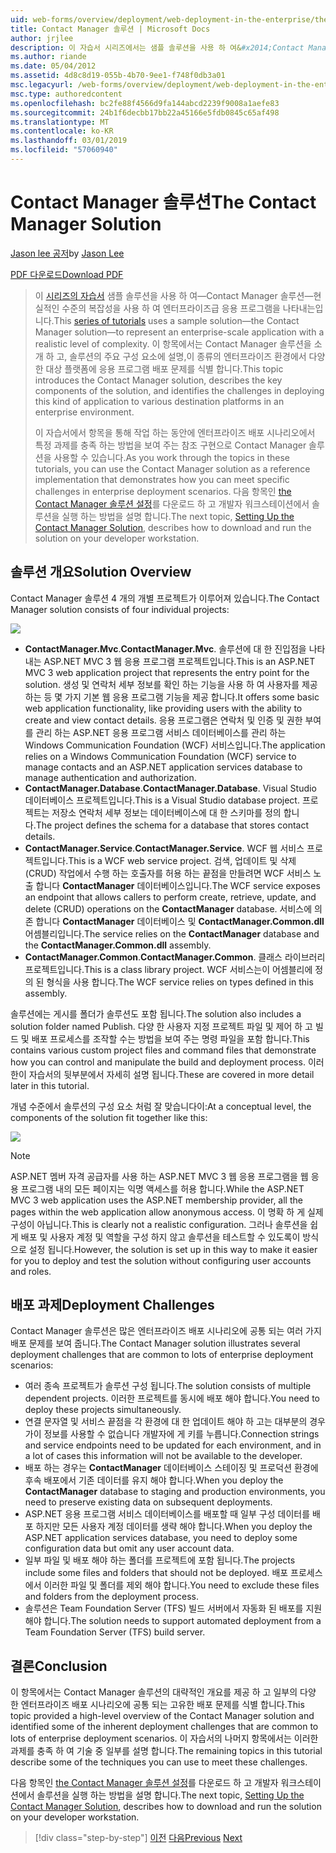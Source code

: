 ```yaml
---
uid: web-forms/overview/deployment/web-deployment-in-the-enterprise/the-contact-manager-solution
title: Contact Manager 솔루션 | Microsoft Docs
author: jrjlee
description: 이 자습서 시리즈에서는 샘플 솔루션을 사용 하 여&#x2014;Contact Manager 솔루션&#x2014;현실적인 수준을 사용 하 여 엔터프라이즈급 응용 프로그램을 나타내는...
ms.author: riande
ms.date: 05/04/2012
ms.assetid: 4d8c8d19-055b-4b70-9ee1-f748f0db3a01
msc.legacyurl: /web-forms/overview/deployment/web-deployment-in-the-enterprise/the-contact-manager-solution
msc.type: authoredcontent
ms.openlocfilehash: bc2fe88f4566d9fa144abcd2239f9008a1aefe83
ms.sourcegitcommit: 24b1f6decbb17bb22a45166e5fdb0845c65af498
ms.translationtype: MT
ms.contentlocale: ko-KR
ms.lasthandoff: 03/01/2019
ms.locfileid: "57060940"
---
```

<a name="the-contact-manager-solution"></a><span data-ttu-id="18602-103">Contact Manager 솔루션</span><span class="sxs-lookup"><span data-stu-id="18602-103">The Contact Manager Solution</span></span>
====================
<span data-ttu-id="18602-104">[Jason lee 공저](https://github.com/jrjlee)</span><span class="sxs-lookup"><span data-stu-id="18602-104">by [Jason Lee](https://github.com/jrjlee)</span></span>

[<span data-ttu-id="18602-105">PDF 다운로드</span><span class="sxs-lookup"><span data-stu-id="18602-105">Download PDF</span></span>](https://msdnshared.blob.core.windows.net/media/MSDNBlogsFS/prod.evol.blogs.msdn.com/CommunityServer.Blogs.Components.WeblogFiles/00/00/00/63/56/8130.DeployingWebAppsInEnterpriseScenarios.pdf)

> <span data-ttu-id="18602-106">이 [시리즈의 자습서](web-deployment-in-the-enterprise.md) 샘플 솔루션을 사용 하 여&#x2014;Contact Manager 솔루션&#x2014;현실적인 수준의 복잡성을 사용 하 여 엔터프라이즈급 응용 프로그램을 나타내는입니다.</span><span class="sxs-lookup"><span data-stu-id="18602-106">This [series of tutorials](web-deployment-in-the-enterprise.md) uses a sample solution&#x2014;the Contact Manager solution&#x2014;to represent an enterprise-scale application with a realistic level of complexity.</span></span> <span data-ttu-id="18602-107">이 항목에서는 Contact Manager 솔루션을 소개 하 고, 솔루션의 주요 구성 요소에 설명,이 종류의 엔터프라이즈 환경에서 다양 한 대상 플랫폼에 응용 프로그램 배포 문제를 식별 합니다.</span><span class="sxs-lookup"><span data-stu-id="18602-107">This topic introduces the Contact Manager solution, describes the key components of the solution, and identifies the challenges in deploying this kind of application to various destination platforms in an enterprise environment.</span></span>
> 
> <span data-ttu-id="18602-108">이 자습서에서 항목을 통해 작업 하는 동안에 엔터프라이즈 배포 시나리오에서 특정 과제를 충족 하는 방법을 보여 주는 참조 구현으로 Contact Manager 솔루션을 사용할 수 있습니다.</span><span class="sxs-lookup"><span data-stu-id="18602-108">As you work through the topics in these tutorials, you can use the Contact Manager solution as a reference implementation that demonstrates how you can meet specific challenges in enterprise deployment scenarios.</span></span> <span data-ttu-id="18602-109">다음 항목인 [the Contact Manager 솔루션 설정](setting-up-the-contact-manager-solution.md)를 다운로드 하 고 개발자 워크스테이션에서 솔루션을 실행 하는 방법을 설명 합니다.</span><span class="sxs-lookup"><span data-stu-id="18602-109">The next topic, [Setting Up the Contact Manager Solution](setting-up-the-contact-manager-solution.md), describes how to download and run the solution on your developer workstation.</span></span>


## <a name="solution-overview"></a><span data-ttu-id="18602-110">솔루션 개요</span><span class="sxs-lookup"><span data-stu-id="18602-110">Solution Overview</span></span>

<span data-ttu-id="18602-111">Contact Manager 솔루션 4 개의 개별 프로젝트가 이루어져 있습니다.</span><span class="sxs-lookup"><span data-stu-id="18602-111">The Contact Manager solution consists of four individual projects:</span></span>

![](the-contact-manager-solution/_static/image1.png)

- <span data-ttu-id="18602-112">**ContactManager.Mvc**.</span><span class="sxs-lookup"><span data-stu-id="18602-112">**ContactManager.Mvc**.</span></span> <span data-ttu-id="18602-113">솔루션에 대 한 진입점을 나타내는 ASP.NET MVC 3 웹 응용 프로그램 프로젝트입니다.</span><span class="sxs-lookup"><span data-stu-id="18602-113">This is an ASP.NET MVC 3 web application project that represents the entry point for the solution.</span></span> <span data-ttu-id="18602-114">생성 및 연락처 세부 정보를 확인 하는 기능을 사용 하 여 사용자를 제공 하는 등 몇 가지 기본 웹 응용 프로그램 기능을 제공 합니다.</span><span class="sxs-lookup"><span data-stu-id="18602-114">It offers some basic web application functionality, like providing users with the ability to create and view contact details.</span></span> <span data-ttu-id="18602-115">응용 프로그램은 연락처 및 인증 및 권한 부여를 관리 하는 ASP.NET 응용 프로그램 서비스 데이터베이스를 관리 하는 Windows Communication Foundation (WCF) 서비스입니다.</span><span class="sxs-lookup"><span data-stu-id="18602-115">The application relies on a Windows Communication Foundation (WCF) service to manage contacts and an ASP.NET application services database to manage authentication and authorization.</span></span>
- <span data-ttu-id="18602-116">**ContactManager.Database**.</span><span class="sxs-lookup"><span data-stu-id="18602-116">**ContactManager.Database**.</span></span> <span data-ttu-id="18602-117">Visual Studio 데이터베이스 프로젝트입니다.</span><span class="sxs-lookup"><span data-stu-id="18602-117">This is a Visual Studio database project.</span></span> <span data-ttu-id="18602-118">프로젝트는 저장소 연락처 세부 정보는 데이터베이스에 대 한 스키마를 정의 합니다.</span><span class="sxs-lookup"><span data-stu-id="18602-118">The project defines the schema for a database that stores contact details.</span></span>
- <span data-ttu-id="18602-119">**ContactManager.Service**.</span><span class="sxs-lookup"><span data-stu-id="18602-119">**ContactManager.Service**.</span></span> <span data-ttu-id="18602-120">WCF 웹 서비스 프로젝트입니다.</span><span class="sxs-lookup"><span data-stu-id="18602-120">This is a WCF web service project.</span></span> <span data-ttu-id="18602-121">검색, 업데이트 및 삭제 (CRUD) 작업에서 수행 하는 호출자를 허용 하는 끝점을 만들려면 WCF 서비스 노출 합니다 **ContactManager** 데이터베이스입니다.</span><span class="sxs-lookup"><span data-stu-id="18602-121">The WCF service exposes an endpoint that allows callers to perform create, retrieve, update, and delete (CRUD) operations on the **ContactManager** database.</span></span> <span data-ttu-id="18602-122">서비스에 의존 합니다 **ContactManager** 데이터베이스 및 **ContactManager.Common.dll** 어셈블리입니다.</span><span class="sxs-lookup"><span data-stu-id="18602-122">The service relies on the **ContactManager** database and the **ContactManager.Common.dll** assembly.</span></span>
- <span data-ttu-id="18602-123">**ContactManager.Common**.</span><span class="sxs-lookup"><span data-stu-id="18602-123">**ContactManager.Common**.</span></span> <span data-ttu-id="18602-124">클래스 라이브러리 프로젝트입니다.</span><span class="sxs-lookup"><span data-stu-id="18602-124">This is a class library project.</span></span> <span data-ttu-id="18602-125">WCF 서비스는이 어셈블리에 정의 된 형식을 사용 합니다.</span><span class="sxs-lookup"><span data-stu-id="18602-125">The WCF service relies on types defined in this assembly.</span></span>

<span data-ttu-id="18602-126">솔루션에는 게시를 폴더가 솔루션도 포함 됩니다.</span><span class="sxs-lookup"><span data-stu-id="18602-126">The solution also includes a solution folder named Publish.</span></span> <span data-ttu-id="18602-127">다양 한 사용자 지정 프로젝트 파일 및 제어 하 고 빌드 및 배포 프로세스를 조작할 수는 방법을 보여 주는 명령 파일을 포함 합니다.</span><span class="sxs-lookup"><span data-stu-id="18602-127">This contains various custom project files and command files that demonstrate how you can control and manipulate the build and deployment process.</span></span> <span data-ttu-id="18602-128">이러한이 자습서의 뒷부분에서 자세히 설명 됩니다.</span><span class="sxs-lookup"><span data-stu-id="18602-128">These are covered in more detail later in this tutorial.</span></span>

<span data-ttu-id="18602-129">개념 수준에서 솔루션의 구성 요소 처럼 잘 맞습니다이:</span><span class="sxs-lookup"><span data-stu-id="18602-129">At a conceptual level, the components of the solution fit together like this:</span></span>

![](the-contact-manager-solution/_static/image2.png)

> [!NOTE]
> <span data-ttu-id="18602-130">ASP.NET 멤버 자격 공급자를 사용 하는 ASP.NET MVC 3 웹 응용 프로그램을 웹 응용 프로그램 내의 모든 페이지는 익명 액세스를 허용 합니다.</span><span class="sxs-lookup"><span data-stu-id="18602-130">While the ASP.NET MVC 3 web application uses the ASP.NET membership provider, all the pages within the web application allow anonymous access.</span></span> <span data-ttu-id="18602-131">이 명확 하 게 실제 구성이 아닙니다.</span><span class="sxs-lookup"><span data-stu-id="18602-131">This is clearly not a realistic configuration.</span></span> <span data-ttu-id="18602-132">그러나 솔루션을 쉽게 배포 및 사용자 계정 및 역할을 구성 하지 않고 솔루션을 테스트할 수 있도록이 방식으로 설정 됩니다.</span><span class="sxs-lookup"><span data-stu-id="18602-132">However, the solution is set up in this way to make it easier for you to deploy and test the solution without configuring user accounts and roles.</span></span>


## <a name="deployment-challenges"></a><span data-ttu-id="18602-133">배포 과제</span><span class="sxs-lookup"><span data-stu-id="18602-133">Deployment Challenges</span></span>

<span data-ttu-id="18602-134">Contact Manager 솔루션은 많은 엔터프라이즈 배포 시나리오에 공통 되는 여러 가지 배포 문제를 보여 줍니다.</span><span class="sxs-lookup"><span data-stu-id="18602-134">The Contact Manager solution illustrates several deployment challenges that are common to lots of enterprise deployment scenarios:</span></span>

- <span data-ttu-id="18602-135">여러 종속 프로젝트가 솔루션 구성 됩니다.</span><span class="sxs-lookup"><span data-stu-id="18602-135">The solution consists of multiple dependent projects.</span></span> <span data-ttu-id="18602-136">이러한 프로젝트를 동시에 배포 해야 합니다.</span><span class="sxs-lookup"><span data-stu-id="18602-136">You need to deploy these projects simultaneously.</span></span>
- <span data-ttu-id="18602-137">연결 문자열 및 서비스 끝점을 각 환경에 대 한 업데이트 해야 하 고는 대부분의 경우가이 정보를 사용할 수 없습니다 개발자에 게 키를 누릅니다.</span><span class="sxs-lookup"><span data-stu-id="18602-137">Connection strings and service endpoints need to be updated for each environment, and in a lot of cases this information will not be available to the developer.</span></span>
- <span data-ttu-id="18602-138">배포 하는 경우는 **ContactManager** 데이터베이스 스테이징 및 프로덕션 환경에 후속 배포에서 기존 데이터를 유지 해야 합니다.</span><span class="sxs-lookup"><span data-stu-id="18602-138">When you deploy the **ContactManager** database to staging and production environments, you need to preserve existing data on subsequent deployments.</span></span>
- <span data-ttu-id="18602-139">ASP.NET 응용 프로그램 서비스 데이터베이스를 배포할 때 일부 구성 데이터를 배포 하지만 모든 사용자 계정 데이터를 생략 해야 합니다.</span><span class="sxs-lookup"><span data-stu-id="18602-139">When you deploy the ASP.NET application services database, you need to deploy some configuration data but omit any user account data.</span></span>
- <span data-ttu-id="18602-140">일부 파일 및 배포 해야 하는 폴더를 프로젝트에 포함 됩니다.</span><span class="sxs-lookup"><span data-stu-id="18602-140">The projects include some files and folders that should not be deployed.</span></span> <span data-ttu-id="18602-141">배포 프로세스에서 이러한 파일 및 폴더를 제외 해야 합니다.</span><span class="sxs-lookup"><span data-stu-id="18602-141">You need to exclude these files and folders from the deployment process.</span></span>
- <span data-ttu-id="18602-142">솔루션은 Team Foundation Server (TFS) 빌드 서버에서 자동화 된 배포를 지원 해야 합니다.</span><span class="sxs-lookup"><span data-stu-id="18602-142">The solution needs to support automated deployment from a Team Foundation Server (TFS) build server.</span></span>

## <a name="conclusion"></a><span data-ttu-id="18602-143">결론</span><span class="sxs-lookup"><span data-stu-id="18602-143">Conclusion</span></span>

<span data-ttu-id="18602-144">이 항목에서는 Contact Manager 솔루션의 대략적인 개요를 제공 하 고 일부의 다양 한 엔터프라이즈 배포 시나리오에 공통 되는 고유한 배포 문제를 식별 합니다.</span><span class="sxs-lookup"><span data-stu-id="18602-144">This topic provided a high-level overview of the Contact Manager solution and identified some of the inherent deployment challenges that are common to lots of enterprise deployment scenarios.</span></span> <span data-ttu-id="18602-145">이 자습서의 나머지 항목에서는 이러한 과제를 충족 하 여 기술 중 일부를 설명 합니다.</span><span class="sxs-lookup"><span data-stu-id="18602-145">The remaining topics in this tutorial describe some of the techniques you can use to meet these challenges.</span></span>

<span data-ttu-id="18602-146">다음 항목인 [the Contact Manager 솔루션 설정](setting-up-the-contact-manager-solution.md)를 다운로드 하 고 개발자 워크스테이션에서 솔루션을 실행 하는 방법을 설명 합니다.</span><span class="sxs-lookup"><span data-stu-id="18602-146">The next topic, [Setting Up the Contact Manager Solution](setting-up-the-contact-manager-solution.md), describes how to download and run the solution on your developer workstation.</span></span>

> [!div class="step-by-step"]
> <span data-ttu-id="18602-147">[이전](web-deployment-in-the-enterprise.md)
> [다음](setting-up-the-contact-manager-solution.md)</span><span class="sxs-lookup"><span data-stu-id="18602-147">[Previous](web-deployment-in-the-enterprise.md)
[Next](setting-up-the-contact-manager-solution.md)</span></span>
